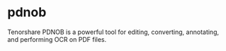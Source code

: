 # pdnob
Tenorshare PDNOB is a powerful tool for editing, converting, annotating, and performing OCR on PDF files.
